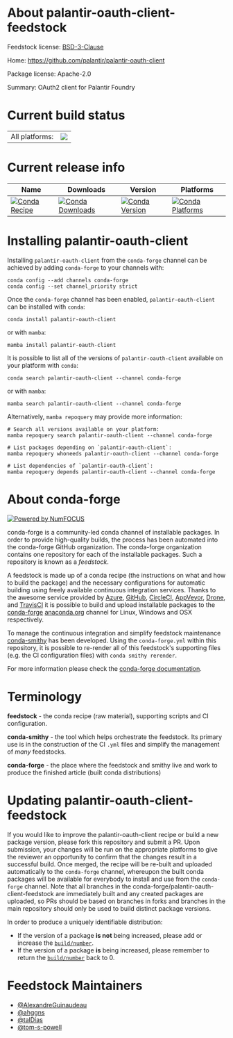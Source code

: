 About palantir-oauth-client-feedstock
=====================================

Feedstock license: [BSD-3-Clause](https://github.com/conda-forge/palantir-oauth-client-feedstock/blob/main/LICENSE.txt)

Home: https://github.com/palantir/palantir-oauth-client

Package license: Apache-2.0

Summary: OAuth2 client for Palantir Foundry

Current build status
====================


<table><tr><td>All platforms:</td>
    <td>
      <a href="https://dev.azure.com/conda-forge/feedstock-builds/_build/latest?definitionId=18898&branchName=main">
        <img src="https://dev.azure.com/conda-forge/feedstock-builds/_apis/build/status/palantir-oauth-client-feedstock?branchName=main">
      </a>
    </td>
  </tr>
</table>

Current release info
====================

| Name | Downloads | Version | Platforms |
| --- | --- | --- | --- |
| [![Conda Recipe](https://img.shields.io/badge/recipe-palantir--oauth--client-green.svg)](https://anaconda.org/conda-forge/palantir-oauth-client) | [![Conda Downloads](https://img.shields.io/conda/dn/conda-forge/palantir-oauth-client.svg)](https://anaconda.org/conda-forge/palantir-oauth-client) | [![Conda Version](https://img.shields.io/conda/vn/conda-forge/palantir-oauth-client.svg)](https://anaconda.org/conda-forge/palantir-oauth-client) | [![Conda Platforms](https://img.shields.io/conda/pn/conda-forge/palantir-oauth-client.svg)](https://anaconda.org/conda-forge/palantir-oauth-client) |

Installing palantir-oauth-client
================================

Installing `palantir-oauth-client` from the `conda-forge` channel can be achieved by adding `conda-forge` to your channels with:

```
conda config --add channels conda-forge
conda config --set channel_priority strict
```

Once the `conda-forge` channel has been enabled, `palantir-oauth-client` can be installed with `conda`:

```
conda install palantir-oauth-client
```

or with `mamba`:

```
mamba install palantir-oauth-client
```

It is possible to list all of the versions of `palantir-oauth-client` available on your platform with `conda`:

```
conda search palantir-oauth-client --channel conda-forge
```

or with `mamba`:

```
mamba search palantir-oauth-client --channel conda-forge
```

Alternatively, `mamba repoquery` may provide more information:

```
# Search all versions available on your platform:
mamba repoquery search palantir-oauth-client --channel conda-forge

# List packages depending on `palantir-oauth-client`:
mamba repoquery whoneeds palantir-oauth-client --channel conda-forge

# List dependencies of `palantir-oauth-client`:
mamba repoquery depends palantir-oauth-client --channel conda-forge
```


About conda-forge
=================

[![Powered by
NumFOCUS](https://img.shields.io/badge/powered%20by-NumFOCUS-orange.svg?style=flat&colorA=E1523D&colorB=007D8A)](https://numfocus.org)

conda-forge is a community-led conda channel of installable packages.
In order to provide high-quality builds, the process has been automated into the
conda-forge GitHub organization. The conda-forge organization contains one repository
for each of the installable packages. Such a repository is known as a *feedstock*.

A feedstock is made up of a conda recipe (the instructions on what and how to build
the package) and the necessary configurations for automatic building using freely
available continuous integration services. Thanks to the awesome service provided by
[Azure](https://azure.microsoft.com/en-us/services/devops/), [GitHub](https://github.com/),
[CircleCI](https://circleci.com/), [AppVeyor](https://www.appveyor.com/),
[Drone](https://cloud.drone.io/welcome), and [TravisCI](https://travis-ci.com/)
it is possible to build and upload installable packages to the
[conda-forge](https://anaconda.org/conda-forge) [anaconda.org](https://anaconda.org/)
channel for Linux, Windows and OSX respectively.

To manage the continuous integration and simplify feedstock maintenance
[conda-smithy](https://github.com/conda-forge/conda-smithy) has been developed.
Using the ``conda-forge.yml`` within this repository, it is possible to re-render all of
this feedstock's supporting files (e.g. the CI configuration files) with ``conda smithy rerender``.

For more information please check the [conda-forge documentation](https://conda-forge.org/docs/).

Terminology
===========

**feedstock** - the conda recipe (raw material), supporting scripts and CI configuration.

**conda-smithy** - the tool which helps orchestrate the feedstock.
                   Its primary use is in the construction of the CI ``.yml`` files
                   and simplify the management of *many* feedstocks.

**conda-forge** - the place where the feedstock and smithy live and work to
                  produce the finished article (built conda distributions)


Updating palantir-oauth-client-feedstock
========================================

If you would like to improve the palantir-oauth-client recipe or build a new
package version, please fork this repository and submit a PR. Upon submission,
your changes will be run on the appropriate platforms to give the reviewer an
opportunity to confirm that the changes result in a successful build. Once
merged, the recipe will be re-built and uploaded automatically to the
`conda-forge` channel, whereupon the built conda packages will be available for
everybody to install and use from the `conda-forge` channel.
Note that all branches in the conda-forge/palantir-oauth-client-feedstock are
immediately built and any created packages are uploaded, so PRs should be based
on branches in forks and branches in the main repository should only be used to
build distinct package versions.

In order to produce a uniquely identifiable distribution:
 * If the version of a package **is not** being increased, please add or increase
   the [``build/number``](https://docs.conda.io/projects/conda-build/en/latest/resources/define-metadata.html#build-number-and-string).
 * If the version of a package **is** being increased, please remember to return
   the [``build/number``](https://docs.conda.io/projects/conda-build/en/latest/resources/define-metadata.html#build-number-and-string)
   back to 0.

Feedstock Maintainers
=====================

* [@AlexandreGuinaudeau](https://github.com/AlexandreGuinaudeau/)
* [@ahggns](https://github.com/ahggns/)
* [@talDias](https://github.com/talDias/)
* [@tom-s-powell](https://github.com/tom-s-powell/)

